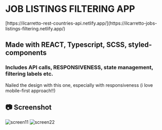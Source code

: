 <h1>JOB LISTINGS FILTERING APP</h1>
[https://ilcarretto-rest-countries-api.netlify.app/](https://ilcarretto-jobs-listings-filtering.netlify.app/)

<h2>Made with REACT, Typescript, SCSS, styled-components</h2>
<h3>Includes API calls, RESPONSIVENESS, state management, filtering labels etc.</h3>

<p>Nailed the design with this one, especially with responsiveness (i love mobile-first approach!!)</p>

<h2>📷 Screenshot</h2>

![screen11](https://github.com/IlCarretto/job-listings-filtering/assets/108265618/eda341eb-f473-4c89-b3bd-53b5b15024d1)
![screen22](https://github.com/IlCarretto/job-listings-filtering/assets/108265618/7d9c5abe-d226-46e7-98c6-95ee63881666)
